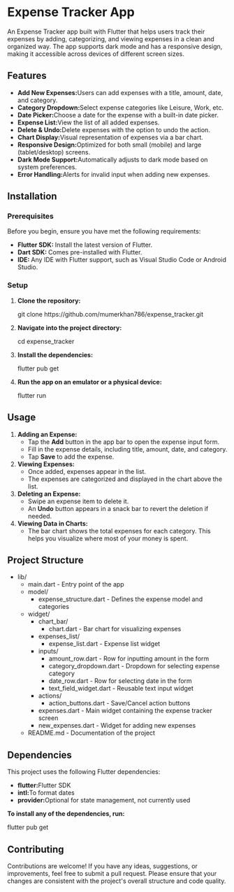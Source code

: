 # Expense Tracker App

<p>An Expense Tracker app built with Flutter that helps users track their expenses by adding, categorizing, and viewing expenses in a clean and organized way. The app supports dark mode and has a responsive design, making it accessible across devices of different screen sizes.</p>

## Features

<ul>
<li><strong>Add New Expenses:</strong>Users can add expenses with a title, amount, date, and category.</li>
<li><strong>Category Dropdown:</strong>Select expense categories like Leisure, Work, etc.</li>
<li><strong>Date Picker:</strong>Choose a date for the expense with a built-in date picker.</li>
<li><strong>Expense List:</strong>View the list of all added expenses.</li>
<li><strong>Delete & Undo:</strong>Delete expenses with the option to undo the action.</li>
<li><strong>Chart Display:</strong>Visual representation of expenses via a bar chart.</li>
<li><strong>Responsive Design:</strong>Optimized for both small (mobile) and large (tablet/desktop) screens.</li>
<li><strong>Dark Mode Support:</strong>Automatically adjusts to dark mode based on system preferences.</li>
<li><strong>Error Handling:</strong>Alerts for invalid input when adding new expenses.</li>
</ul>

## Installation

### Prerequisites

<p>Before you begin, ensure you have met the following requirements:</p>

<ul>
<li><Strong>Flutter SDK: </Strong> Install the latest version of Flutter.</li>
<li><Strong>Dart SDK: </Strong> Comes pre-installed with Flutter.</li>
<li><Strong>IDE: </Strong> Any IDE with Flutter support, such as Visual Studio Code or Android Studio.</li>
</ul>

### Setup

<ol>
<li><Strong>Clone the repository:</Strong></li>
<p>git clone https://github.com/mumerkhan786/expense_tracker.git</p>
<li><Strong>Navigate into the project directory:</Strong></li>
<p>cd expense_tracker</p>
<li><Strong>Install the dependencies:</Strong></li>
<p>flutter pub get</p>
<li><Strong>Run the app on an emulator or a physical device:</Strong></li>
<p>flutter run</p>
</ol>

## Usage

<ol>
<li><strong>Adding an Expense:</strong>
<ul>
<li>Tap the <b>Add</b> button in the app bar to open the expense input form.</li>
<li>Fill in the expense details, including title, amount, date, and category.</li>
<li>Tap <b>Save</b> to add the expense.</li>
</ul>
</li>
<li><strong>Viewing Expenses:</strong>
<ul>
<li>Once added, expenses appear in the list.</li>
<li>The expenses are categorized and displayed in the chart above the list.</li>
</ul>
</li>
<li><strong>Deleting an Expense:</strong>
<ul>
<li>Swipe an expense item to delete it.</li>
<li>An <b>Undo</b> button appears in a snack bar to revert the deletion if needed.</li>
</ul>
</li>
<li><strong>Viewing Data in Charts:</strong>
<ul>
<li>The bar chart shows the total expenses for each category. This helps you visualize where most of your money is spent.</li>
</ul>
</li>
</ol>

## Project Structure

<ul>
  <li>lib/
    <ul>
      <li>main.dart - Entry point of the app</li>
      <li>model/
        <ul>
          <li>expense_structure.dart - Defines the expense model and categories</li>
        </ul>
      </li>
      <li>widget/
        <ul>
          <li>chart_bar/
            <ul>
              <li>chart.dart - Bar chart for visualizing expenses</li>
            </ul>
          </li>
          <li>expenses_list/
            <ul>
              <li>expense_list.dart - Expense list widget</li>
            </ul>
          </li>
          <li>inputs/
            <ul>
              <li>amount_row.dart - Row for inputting amount in the form</li>
              <li>category_dropdown.dart - Dropdown for selecting expense category</li>
              <li>date_row.dart - Row for selecting date in the form</li>
              <li>text_field_widget.dart - Reusable text input widget</li>
            </ul>
          </li>
          <li>actions/
            <ul>
              <li>action_buttons.dart - Save/Cancel action buttons</li>
            </ul>
          </li>
          <li>expenses.dart - Main widget containing the expense tracker screen</li>
          <li>new_expenses.dart - Widget for adding new expenses</li>
        </ul>
      </li>
      <li>README.md - Documentation of the project</li>
    </ul>
  </li>
</ul>

## Dependencies

<p>This project uses the following Flutter dependencies:</p>

<ul>
<li><strong>flutter:</strong>Flutter SDK</li>
<li><strong>intl:</strong>To format dates</li>
<li><strong>provider:</strong>Optional for state management, not currently used</li>
</ul>

<p><strong>To install any of the dependencies, run:</strong></p>

<p>flutter pub get</p>

## Contributing

<p>Contributions are welcome! If you have any ideas, suggestions, or improvements, feel free to submit a pull request. Please ensure that your changes are consistent with the project's overall structure and code quality.</p>

